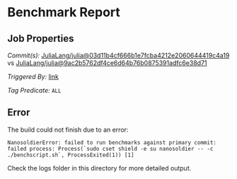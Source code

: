 # Benchmark Report

## Job Properties

*Commit(s):* [JuliaLang/julia@03d11b4cf666b1e7fcba4212e2060644419c4a19](https://github.com/JuliaLang/julia/commit/03d11b4cf666b1e7fcba4212e2060644419c4a19) vs [JuliaLang/julia@9ac2b5762df4ce6d64b76b0875391adfc6e38d71](https://github.com/JuliaLang/julia/commit/9ac2b5762df4ce6d64b76b0875391adfc6e38d71)

*Triggered By:* [link](https://github.com/JuliaLang/julia/pull/21750#issuecomment-325245099)

*Tag Predicate:* `ALL`

## Error

The build could not finish due to an error:

```
NanosoldierError: failed to run benchmarks against primary commit: failed process: Process(`sudo cset shield -e su nanosoldier -- -c ./benchscript.sh`, ProcessExited(1)) [1]
```

Check the logs folder in this directory for more detailed output.

